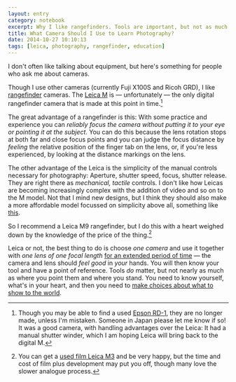 ```yaml
--- 
layout: entry
category: notebook
excerpt: Why I like rangefinders. Tools are important, but not as much as where you point them and where you stand.
title: What Camera Should I Use to Learn Photography?
date: 2014-10-27 10:10:13
tags: [leica, photography, rangefinder, education]
---
```

I don't often like talking about equipment, but here's something for people who ask me about cameras.

Though I use other cameras (currently Fuji X100S and Ricoh GRD), I like [rangefinder](https://en.wikipedia.org/wiki/Rangefinder_camera "Wikipedia: Rangefinder camera.") cameras. The [Leica M](http://en.leica-camera.com/Photography/Leica-M/About-the-M-System "Avoid looking at the prices.") is — unfortunately — the only digital rangefinder camera that is made at this point in time.[^1]

The great advantage of a rangefinder is this: With some practice and experience you can _reliably focus the camera without putting it to your eye or pointing it at the subject_. You can do this because the lens rotation stops at both far and close focus points and you can judge the focus distance by _feeling_ the relative position of the finger tab on the lens, or, if you're less experienced, by looking at the distance markings on the lens.

The other advantage of the Leica is the simplicity of the manual controls necessary for photography: Aperture, shutter speed, focus, shutter release. They are right there as _mechanical, tactile_ controls. I don't like how Leicas are becoming increasingly complex with the addition of video and so on to the M model. Not that I mind new designs, but I think they should also make a more affordable model focussed on simplicity above all, something like [this](http://hypertexthero.com/logbook/2013/09/design-good-camera/ "Design Specifications for a Good Camera.").

So I recommend a Leica M9 rangefinder, but I do this with a heart weighed down by the knowledge of the price of the thing.[^2]

Leica or not, the best thing to do is choose _one camera_ and use it together with _one lens of one focal length_ [for an extended period of time](http://theonlinephotographer.typepad.com/the_online_photographer/2009/05/a-leica-year.html "The Leica as Teacher.") — the camera and lens should _feel good_ in _your_ hands. You will then know your tool and have a point of reference. Tools _do_ matter, but not nearly as much as where you point them and where you stand. You need to know yourself, what's in your heart, and then you need to [make choices about what to show to the world](http://simongriffee.com/notebook/editing "Editing. Choosing is at least as important as shooting.").

[^1]: Though you may be able to find a used [Epson RD-1](http://www.luminous-landscape.com/reviews/cameras/epson-rd1.shtml "Incredible that Epson, of all companies, made the first digital rangefinder."), they are no longer made, unless I'm mistaken. Someone in Japan please let me know if so! It was a good camera, with handling advantages over the Leica: It had a manual shutter winder, which I am hoping Leica will bring back to the digital M.
[^2]: You can get a [used film Leica M3](http://simongriffee.com/notebook/corso-roma-gallipoli-leica-m3-trix400 "One of, if not the mechanical instrument with the loveliest tactile feel I have ever used.") and be very happy, but the time and cost of film plus development may put you off, though many love the slower analogue process.